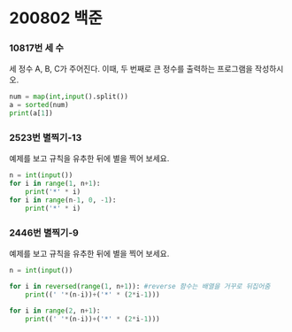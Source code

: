 # 200802 백준

### 10817번 세 수

세 정수 A, B, C가 주어진다. 이때, 두 번째로 큰 정수를 출력하는 프로그램을 작성하시오. 

```python
num = map(int,input().split())
a = sorted(num)
print(a[1])
```

### 2523번 별찍기-13

예제를 보고 규칙을 유추한 뒤에 별을 찍어 보세요.

```python
n = int(input())
for i in range(1, n+1):
    print('*' * i)
for i in range(n-1, 0, -1):
    print('*' * i)
```

### 2446번 별찍기-9

예제를 보고 규칙을 유추한 뒤에 별을 찍어 보세요.

```python
n = int(input())

for i in reversed(range(1, n+1)): #reverse 함수는 배열을 거꾸로 뒤집어줌
    print((' '*(n-i))+('*' * (2*i-1)))

for i in range(2, n+1):
    print((' '*(n-i))+('*' * (2*i-1)))

```

